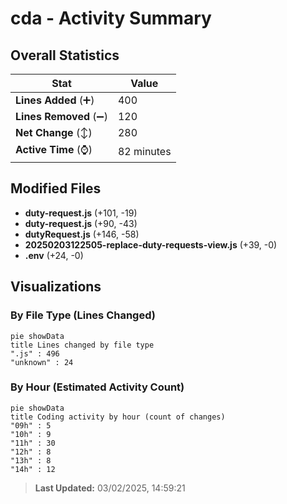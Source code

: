 # cda - Activity Summary 

## Overall Statistics

| Stat                   | Value                                                             |
| ---------------------- | ----------------------------------------------------------------- |
| **Lines Added** (➕)   | 400                                          |
| **Lines Removed** (➖) | 120                                        |
| **Net Change** (↕)    | 280                |
| **Active Time** (⌚)   | 82 minutes |


## Modified Files
- **duty-request.js** (+101, -19)
- **duty-request.js** (+90, -43)
- **dutyRequest.js** (+146, -58)
- **20250203122505-replace-duty-requests-view.js** (+39, -0)
- **.env** (+24, -0)

## Visualizations

### By File Type (Lines Changed)

```mermaid
pie showData
title Lines changed by file type
".js" : 496
"unknown" : 24
```

### By Hour (Estimated Activity Count)

```mermaid
pie showData
title Coding activity by hour (count of changes)
"09h" : 5
"10h" : 9
"11h" : 30
"12h" : 8
"13h" : 8
"14h" : 12
```


> **Last Updated:** 03/02/2025, 14:59:21